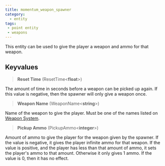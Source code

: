```yaml
---
title: momentum_weapon_spawner 
category: 
  - entity
tags:
 - point entity
 - weapons
---
```


This entity can be used to give the player a weapon and ammo for that weapon.

## Keyvalues

>**Reset Time** (ResetTime&lt;**float**&gt;)

The amount of time in seconds before a weapon can be picked up again. If this value is negative, then the spawner will only give a weapon once.

>**Weapon Name** (WeaponName&lt;**string**&gt;)

Name of the weapon to give the player. Must be one of the names listed on [Weapon System](https://docs.momentum-mod.org/guide/mapping/weapon_system/).

>**Pickup Ammo** (PickupAmmo&lt;**integer**&gt;)

Amount of ammo to give the player for the weapon given by the spawner. If the value is negative, it gives the player infinite ammo for that weapon. If the value is positive, and the player has less than that amount of ammo, it sets the player's ammo to that amount. Otherwise it only gives 1 ammo. If the value is 0, then it has no effect.

